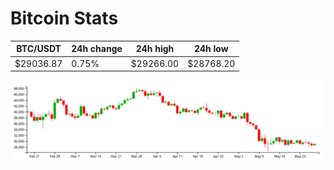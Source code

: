 # Bitcoin Stats

BTC/USDT|24h change|24h high|24h low|
|---|---|---|---|
|$29036.87|0.75%|$29266.00|$28768.20|

<img src="./chart.svg">
